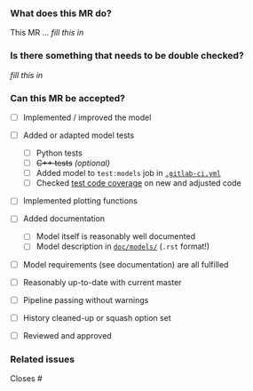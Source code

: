 ### What does this MR do?
<!-- State important details of your model implementation here -->
This MR ... _fill this in_


### Is there something that needs to be double checked?
<!-- Is there something a reviewer should look out for _especially_? -->
_fill this in_


### Can this MR be accepted?
- [ ] Implemented / improved the model
- [ ] Added or adapted model tests
   - [ ] Python tests
   - [ ] ~~C++ tests~~ _(optional)_
   - [ ] Added model to `test:models` job in [`.gitlab-ci.yml`](.gitlab-ci.yml)
   - [ ] Checked [test code coverage](README.md#evaluating-test-code-coverage) on new and adjusted code
- [ ] Implemented plotting functions
- [ ] Added documentation
   - [ ] Model itself is reasonably well documented
   - [ ] Model description in [`doc/models/`](doc/models/) (`.rst` format!)
- [ ] Model requirements (see documentation) are all fulfilled
- [ ] Reasonably up-to-date with current master
- [ ] Pipeline passing without warnings
- [ ] History cleaned-up or squash option set
- [ ] Reviewed and approved  <!-- Assign a reviewer via the GitLab sidebar -->


### Related issues
Closes #
<!-- For automatic closing, you can add commas between issue numbers-->
